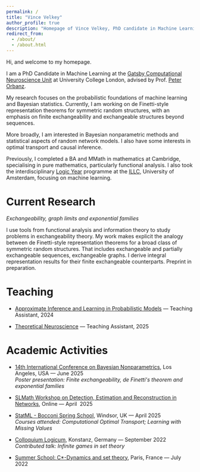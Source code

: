 ```yaml
---
permalink: /
title: "Vince Velkey"
author_profile: true
description: "Homepage of Vince Velkey, PhD candidate in Machine Learning at UCL, doing research on Bayesian statistics and network models."
redirect_from: 
  - /about/
  - /about.html
---
```

Hi, and welcome to my homepage. 

I am a PhD Candidate in Machine Learning at the [Gatsby Computational Neuroscience Unit](https://www.ucl.ac.uk/gatsby/) at University College London, advised by Prof. [Peter Orbanz](https://www.gatsby.ucl.ac.uk/~porbanz/).

My research focuses on the probabilistic foundations of machine learning and Bayesian statistics. Currently, I am working on de Finetti-style representation theorems for symmetric random structures, with an emphasis on finite exchangeability and exchangeable structures beyond sequences.

More broadly, I am interested in Bayesian nonparametric methods and statistical aspects of random network models. I also have some interests in optimal transport and causal inference.

Previously, I completed a BA and MMath in mathematics at Cambridge, specialising in pure mathematics, particularly functional analysis. I also took the interdisciplinary [Logic Year](https://msclogic.illc.uva.nl/programme/logic-year/) programme at the [ILLC](https://www.illc.uva.nl/), University of Amsterdam, focusing on machine learning.

Current Research
======
*Exchangeability, graph limits and exponential families*

 I use tools from functional analysis and information theory to study problems in exchangeability theory. My work makes explicit the analogy between de Finetti-style representation theorems for a broad class of symmetric random structures. That includes
 exchangeable and partially exchangeable sequences, exchangeable graphs. I derive integral representation results for their finite exchangeable counterparts. Preprint in preparation.

 Teaching
======

- [Approximate Inference and Learning in Probabilistic Models](https://www.gatsby.ucl.ac.uk/teaching/courses/ml1/) — Teaching Assistant, 2024  

- [Theoretical Neuroscience](https://www.gatsby.ucl.ac.uk/teaching/courses/tn1-2025/index.html) — Teaching Assistant, 2025


 Academic Activities
======

- [14th International Conference on Bayesian Nonparametrics](https://bnp14.org/), Los Angeles, USA — June 2025  
  *Poster presentation: Finite exchangeability, de Finetti's theorem and exponential families*

- [SLMath Workshop on Detection, Estimation and Reconstruction in Networks](https://www.slmath.org/workshops/1098#), Online — April&nbsp; 2025

- [StatML - Bocconi Spring School](https://statml.io/our-events/spring-school/), Windsor, UK — April 2025  
  *Courses attended: Computational Optimal Transport; Learning with Missing Values*

- [Colloquium Logicum](https://colloquiumlogicum2020.wordpress.com/), Konstanz, Germany — September 2022  
  *Contributed talk: Infinite games in set theory*

- [Summer School: C*-Dynamics and set theory](https://cdynamicsandsettheoryinparis.wordpress.com/logic-and-c-dynamics/), Paris, France — July 2022

